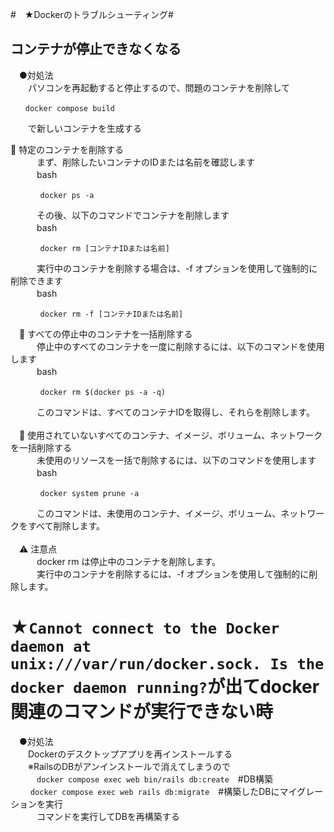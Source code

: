 #　★Dockerのトラブルシューティング#
## コンテナが停止できなくなる
　●対処法<br>
　　パソコンを再起動すると停止するので、問題のコンテナを削除して<br>
  ```
　　docker compose build
```
　　で新しいコンテナを生成する<br>

  🔹 特定のコンテナを削除する<br>
　　　まず、削除したいコンテナのIDまたは名前を確認します<br>
　　　bash<br>
   ```
　　　　docker ps -a
```

　　　その後、以下のコマンドでコンテナを削除します<br>
　　　bash<br>
   ```
　　　　docker rm [コンテナIDまたは名前]
```

　　　実行中のコンテナを削除する場合は、-f オプションを使用して強制的に削除できます<br>
　　　bash<br>
   ```
　　　　docker rm -f [コンテナIDまたは名前]
```

　🔹 すべての停止中のコンテナを一括削除する<br>
　　　停止中のすべてのコンテナを一度に削除するには、以下のコマンドを使用します<br>
　　　bash<br>
   ```
　　　　docker rm $(docker ps -a -q)
```

　　　このコマンドは、すべてのコンテナIDを取得し、それらを削除します。​<br>
<br>
　🔹 使用されていないすべてのコンテナ、イメージ、ボリューム、ネットワークを一括削除する<br>
　　　未使用のリソースを一括で削除するには、以下のコマンドを使用します<br>
　　　bash<br>
   ```
　　　　docker system prune -a
```

　　　このコマンドは、未使用のコンテナ、イメージ、ボリューム、ネットワークをすべて削除します。​<br>
<br>
　⚠️ 注意点<br>
　　　docker rm は停止中のコンテナを削除します。​<br>
　　　実行中のコンテナを削除するには、-f オプションを使用して強制的に削除します。​<br>


# ★`Cannot connect to the Docker daemon at unix:///var/run/docker.sock. Is the docker daemon running?`が出てdocker関連のコマンドが実行できない時
　●対処法<br>
　　Dockerのデスクトップアプリを再インストールする<br>
　　※RailsのDBがアンインストールで消えてしまうので<br>
　　　`docker compose exec web bin/rails db:create`　#DB構築<br>
　  　`docker compose exec web rails db:migrate`　#構築したDBにマイグレーションを実行<br>
　　　コマンドを実行してDBを再構築する<br>
